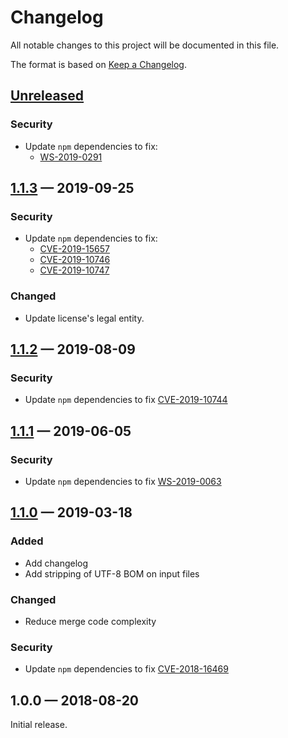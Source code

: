 # Changelog

All notable changes to this project will be documented in this file.

The format is based on [Keep a Changelog](http://keepachangelog.com/en/1.0.0/).

## [Unreleased](https://github.com/axa-group/arm-template-merge/compare/v1.1.3...HEAD)

### Security

- Update `npm` dependencies to fix:
  - [WS-2019-0291](https://github.com/wycats/handlebars.js/issues/1558)

## [1.1.3](https://github.com/axa-group/arm-template-merge/compare/v1.1.2...v1.1.3) — 2019-09-25

### Security

- Update `npm` dependencies to fix:
  - [CVE-2019-15657](https://nvd.nist.gov/vuln/detail/CVE-2019-15657)
  - [CVE-2019-10746](https://nvd.nist.gov/vuln/detail/CVE-2019-10746)
  - [CVE-2019-10747](https://nvd.nist.gov/vuln/detail/CVE-2019-10747)

### Changed

- Update license's legal entity.

## [1.1.2](https://github.com/axa-group/arm-template-merge/compare/v1.1.1...v1.1.2) — 2019-08-09

### Security

- Update `npm` dependencies to fix [CVE-2019-10744](https://github.com/lodash/lodash/pull/4336)

## [1.1.1](https://github.com/axa-group/arm-template-merge/compare/v1.1.0...v1.1.1) — 2019-06-05

### Security

- Update `npm` dependencies to fix [WS-2019-0063](https://github.com/nodeca/js-yaml/pull/480)

## [1.1.0](https://github.com/axa-group/arm-template-merge/compare/v1.0.0...v1.1.0) — 2019-03-18

### Added

- Add changelog
- Add stripping of UTF-8 BOM on input files

### Changed

- Reduce merge code complexity

### Security

- Update `npm` dependencies to fix [CVE-2018-16469](https://nvd.nist.gov/vuln/detail/CVE-2018-16469)

## 1.0.0 — 2018-08-20

Initial release.

